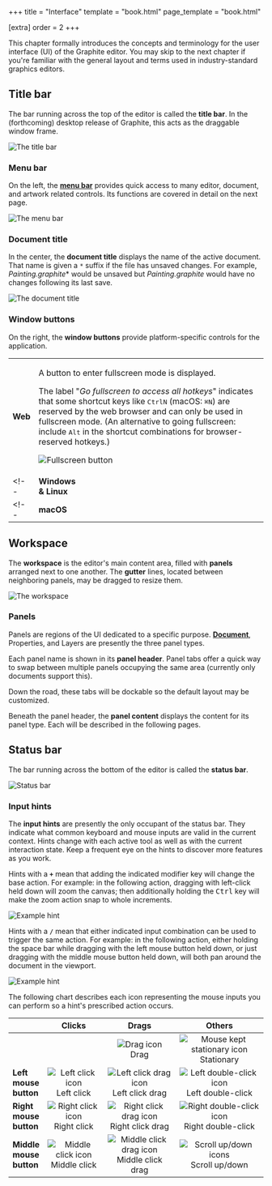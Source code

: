 +++
title = "Interface"
template = "book.html"
page_template = "book.html"

[extra]
order = 2
+++

This chapter formally introduces the concepts and terminology for the user interface (UI) of the Graphite editor. You may skip to the next chapter if you're familiar with the general layout and terms used in industry-standard graphics editors.

## Title bar

The bar running across the top of the editor is called the **title bar**. In the (forthcoming) desktop release of Graphite, this acts as the draggable window frame.

<p><img src="https://static.graphite.rs/content/learn/interface/title-bar.avif" onerror="this.onerror = null; this.src = this.src.replace('.avif', '.png')" alt="The title bar" /></p>

### Menu bar

On the left, the [**menu bar**](./menu-bar) provides quick access to many editor, document, and artwork related controls. Its functions are covered in detail on the next page.

<p><img src="https://static.graphite.rs/content/learn/interface/menu-bar.avif" onerror="this.onerror = null; this.src = this.src.replace('.avif', '.png')" alt="The menu bar" /></p>

<!-- In the (forthcoming) macOS desktop release, the menu bar is absent from the editor window; its functions are instead located in macOS menu bar. -->

### Document title

In the center, the **document title** displays the name of the active document. That name is given a `*` suffix if the file has unsaved changes. For example, *Painting.graphite** would be unsaved but *Painting.graphite* would have no changes following its last save.

<p><img src="https://static.graphite.rs/content/learn/interface/document-title.avif" onerror="this.onerror = null; this.src = this.src.replace('.avif', '.png')" alt="The document title" /></p>

### Window buttons

On the right, the **window buttons** provide platform-specific controls for the application.

<!-- In the (forthcoming) macOS desktop release, this appears on the left side instead. -->

| | |
|-|-|
| **Web** | <p>A button to enter fullscreen mode is displayed.</p><p>The label "*Go fullscreen to access all hotkeys*" indicates that some shortcut keys like <kbd>Ctrl</kbd><kbd>N</kbd> (macOS: <kbd>⌘</kbd><kbd>N</kbd>) are reserved by the web browser and can only be used in fullscreen mode. (An alternative to going fullscreen: include <kbd>Alt</kbd> in the shortcut combinations for browser-reserved hotkeys.)</p><p><img src="https://static.graphite.rs/content/learn/interface/window-buttons-web.avif" onerror="this.onerror = null; this.src = this.src.replace('.avif', '.png')" alt="Fullscreen button" /></p> |
<!-- | **Windows<br />& Linux** | The standard window controls are displayed: minimize, maximize/restore down, and close.<br /><br /><img src="https://static.graphite.rs/content/learn/interface/window-buttons-windows-linux.avif" onerror="this.onerror = null; this.src = this.src.replace('.avif', '.png')" alt="Minimize/maximize/close window buttons" /> | -->
<!-- | **macOS** | The standard window controls are displayed: close, minimize, and fullscreen. These are located on the left of the title bar.<br /><br /><img src="https://static.graphite.rs/content/learn/interface/window-buttons-macos.avif" onerror="this.onerror = null; this.src = this.src.replace('.avif', '.png')" alt="Close/minimize/fullscreen window buttons" /> | -->

## Workspace

The **workspace** is the editor's main content area, filled with **panels** arranged next to one another. The **gutter** lines, located between neighboring panels, may be dragged to resize them.

<p><img src="https://static.graphite.rs/content/learn/interface/workspace__3.avif" onerror="this.onerror = null; this.src = this.src.replace('.avif', '.png')" alt="The workspace" /></p>

### Panels

Panels are regions of the UI dedicated to a specific purpose. [**Document**](./document-panel), Properties, and Layers are presently the three panel types.

Each panel name is shown in its **panel header**. Panel tabs offer a quick way to swap between multiple panels occupying the same area (currently only documents support this).

Down the road, these tabs will be dockable so the default layout may be customized.

Beneath the panel header, the **panel content** displays the content for its panel type. Each will be described in the following pages.

## Status bar

The bar running across the bottom of the editor is called the **status bar**.

<p><img src="https://static.graphite.rs/content/learn/interface/status-bar__2.avif" onerror="this.onerror = null; this.src = this.src.replace('.avif', '.png')" alt="Status bar" /></p>

### Input hints

The **input hints** are presently the only occupant of the status bar. They indicate what common keyboard and mouse inputs are valid in the current context. Hints change with each active tool as well as with the current interaction state. Keep a frequent eye on the hints to discover more features as you work.

Hints with a **`+`** mean that adding the indicated modifier key will change the base action. For example: in the following action, dragging with left-click held down will zoom the canvas; then additionally holding the <kbd>Ctrl</kbd> key will make the zoom action snap to whole increments.

<p><img src="https://static.graphite.rs/content/learn/interface/input-hints-plus.avif" onerror="this.onerror = null; this.src = this.src.replace('.avif', '.png')" alt="Example hint" /></p>

Hints with a **`/`** mean that either indicated input combination can be used to trigger the same action. For example: in the following action, either holding the space bar while dragging with the left mouse button held down, or just dragging with the middle mouse button held down, will both pan around the document in the viewport.

<p><img src="https://static.graphite.rs/content/learn/interface/input-hints-slash.avif" onerror="this.onerror = null; this.src = this.src.replace('.avif', '.png')" alt="Example hint" /></p>

The following chart describes each icon representing the mouse inputs you can perform so a hint's prescribed action occurs.

| | Clicks | Drags | Others |
|-|:-:|:-:|:-:|
| | | <img src="https://static.graphite.rs/content/learn/interface/mouse-icon-drag.avif" onerror="this.onerror = null; this.src = this.src.replace('.avif', '.png')" alt="Drag icon" /><br style="line-height: 4" />Drag | <img src="https://static.graphite.rs/content/learn/interface/mouse-icon-stationary.avif" onerror="this.onerror = null; this.src = this.src.replace('.avif', '.png')" alt="Mouse kept stationary icon" /><br style="line-height: 4" />Stationary |
| **Left<br />mouse<br />button** | <img src="https://static.graphite.rs/content/learn/interface/mouse-icon-left-click.avif" onerror="this.onerror = null; this.src = this.src.replace('.avif', '.png')" alt="Left click icon" /><br style="line-height: 4" />Left click | <img src="https://static.graphite.rs/content/learn/interface/mouse-icon-left-click-drag.avif" onerror="this.onerror = null; this.src = this.src.replace('.avif', '.png')" alt="Left click drag icon" /><br style="line-height: 4" />Left click drag | <img src="https://static.graphite.rs/content/learn/interface/mouse-icon-left-double-click.avif" onerror="this.onerror = null; this.src = this.src.replace('.avif', '.png')" alt="Left double-click icon" /><br style="line-height: 4" />Left double-click |
| **Right<br />mouse<br />button** | <img src="https://static.graphite.rs/content/learn/interface/mouse-icon-right-click.avif" onerror="this.onerror = null; this.src = this.src.replace('.avif', '.png')" alt="Right click icon" /><br style="line-height: 4" />Right click | <img src="https://static.graphite.rs/content/learn/interface/mouse-icon-right-click-drag.avif" onerror="this.onerror = null; this.src = this.src.replace('.avif', '.png')" alt="Right click drag icon" /><br style="line-height: 4" />Right click drag | <img src="https://static.graphite.rs/content/learn/interface/mouse-icon-right-double-click.avif" onerror="this.onerror = null; this.src = this.src.replace('.avif', '.png')" alt="Right double-click icon" /><br style="line-height: 4" />Right double-click |
| **Middle<br />mouse<br />button** | <img src="https://static.graphite.rs/content/learn/interface/mouse-icon-middle-click.avif" onerror="this.onerror = null; this.src = this.src.replace('.avif', '.png')" alt="Middle click icon" /><br style="line-height: 4" />Middle click | <img src="https://static.graphite.rs/content/learn/interface/mouse-icon-middle-click-drag.avif" onerror="this.onerror = null; this.src = this.src.replace('.avif', '.png')" alt="Middle click drag icon" /><br style="line-height: 4" />Middle click drag | <img src="https://static.graphite.rs/content/learn/interface/mouse-icon-scroll.avif" onerror="this.onerror = null; this.src = this.src.replace('.avif', '.png')" alt="Scroll up/down icons" /><br style="line-height: 4" />Scroll up/down |
